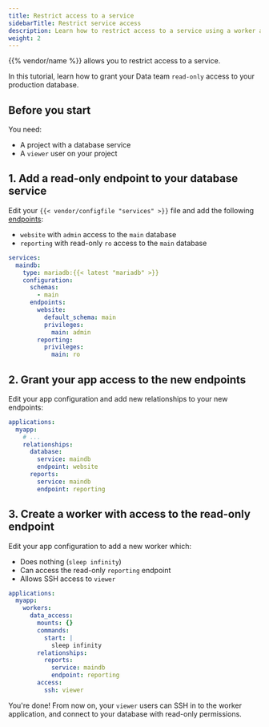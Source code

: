 ```yaml
---
title: Restrict access to a service
sidebarTitle: Restrict service access
description: Learn how to restrict access to a service using a worker and additional endpoints to the service.
weight: 2
---
```


{{% vendor/name %}} allows you to restrict access to a service.

In this tutorial, learn how to grant your Data team `read-only` access to your production database.

## Before you start

You need:

- A project with a database service
- A `viewer` user on your project

## 1. Add a read-only endpoint to your database service

Edit your `{{< vendor/configfile "services" >}}` file and add the following [endpoints](/add-services/mysql/_index.md#define-permissions):

- `website` with `admin` access to the `main` database
- `reporting` with read-only `ro` access to the `main` database

```yaml {configFile="services"}
services:
  maindb:
    type: mariadb:{{< latest "mariadb" >}}
    configuration:
      schemas:
        - main
      endpoints:
        website:
          default_schema: main
          privileges:
            main: admin
        reporting:
          privileges:
            main: ro
```

## 2. Grant your app access to the new endpoints

Edit your app configuration and add new relationships to your new endpoints:

```yaml {configFile="app"}
applications:
  myapp:
    # ...
    relationships:
      database:
        service: maindb
        endpoint: website
      reports:
        service: maindb
        endpoint: reporting
```

## 3. Create a worker with access to the read-only endpoint

Edit your app configuration to add a new worker which:

- Does nothing (`sleep infinity`)
- Can access the read-only `reporting` endpoint
- Allows SSH access to `viewer`

```yaml {configFile="app"}
applications:
  myapp:
    workers:
      data_access:
        mounts: {}
        commands:
          start: |
            sleep infinity
        relationships:
          reports:
            service: maindb
            endpoint: reporting
        access:
          ssh: viewer
```

You're done!
From now on, your `viewer` users can SSH in to the worker application,
and connect to your database with read-only permissions.
